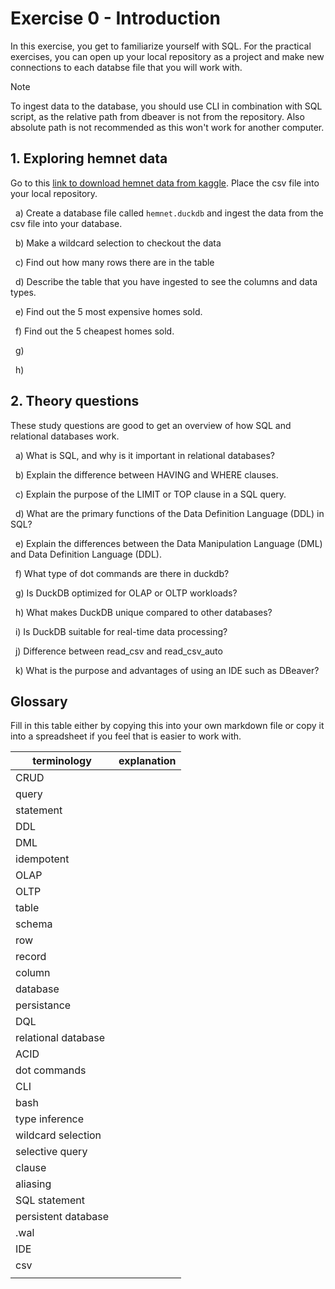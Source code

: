 # Exercise 0 - Introduction

In this exercise, you get to familiarize yourself with SQL. For the practical exercises, you can open up your local repository as a project and make new connections to each databse file that you will work with. 

> [!NOTE]
> To ingest data to the database, you should use CLI in combination with SQL script, as the relative path from dbeaver is not from the repository. Also absolute path is not recommended as this won't work for another computer. 

## 1. Exploring hemnet data

Go to this [link to download hemnet data from kaggle](https://www.kaggle.com/datasets/florianlandras/stockholm-house-market-prices). Place the csv file into your local repository.

&nbsp; a) Create a database file called `hemnet.duckdb` and ingest the data from the csv file into your database. 

&nbsp; b) Make a wildcard selection to checkout the data

&nbsp; c) Find out how many rows there are in the table

&nbsp; d) Describe the table that you have ingested to see the columns and data types. 

&nbsp; e) Find out the 5 most expensive homes sold.

&nbsp; f) Find out the 5 cheapest homes sold.

&nbsp; g) 

&nbsp; h) 



## 2. Theory questions

These study questions are good to get an overview of how SQL and relational databases work.

&nbsp; a) What is SQL, and why is it important in relational databases?

&nbsp; b) Explain the difference between HAVING and WHERE clauses.

&nbsp; c) Explain the purpose of the LIMIT or TOP clause in a SQL query.

&nbsp; d) What are the primary functions of the Data Definition Language (DDL) in SQL?

&nbsp; e) Explain the differences between the Data Manipulation Language (DML) and Data Definition Language (DDL).

&nbsp; f) What type of dot commands are there in duckdb?

&nbsp; g) Is DuckDB optimized for OLAP or OLTP workloads?

&nbsp; h) What makes DuckDB unique compared to other databases?

&nbsp; i) Is DuckDB suitable for real-time data processing?

&nbsp; j) Difference between read_csv and read_csv_auto

&nbsp; k) What is the purpose and advantages of using an IDE such as DBeaver?

## Glossary

Fill in this table either by copying this into your own markdown file or copy it into a spreadsheet if you feel that is easier to work with.

| terminology         | explanation |
| ------------------- | ----------- |
| CRUD                |             |
| query               |             |
| statement           |             |
| DDL                 |             |
| DML                 |             |
| idempotent          |             |
| OLAP                |             |
| OLTP                |             |
| table               |             |
| schema              |             |
| row                 |             |
| record              |             |
| column              |             |
| database            |             |
| persistance         |             |
| DQL                 |             |
| relational database |             |
| ACID                |             |
| dot commands        |             |
| CLI                 |             |
| bash                |             |
| type inference      |             |
| wildcard selection  |             |
| selective query     |             |
| clause              |             |
| aliasing            |             |
| SQL statement       |             |
| persistent database |             |
| .wal                |             |
| IDE                 |             |
| csv                 |             |
|                     |             |

